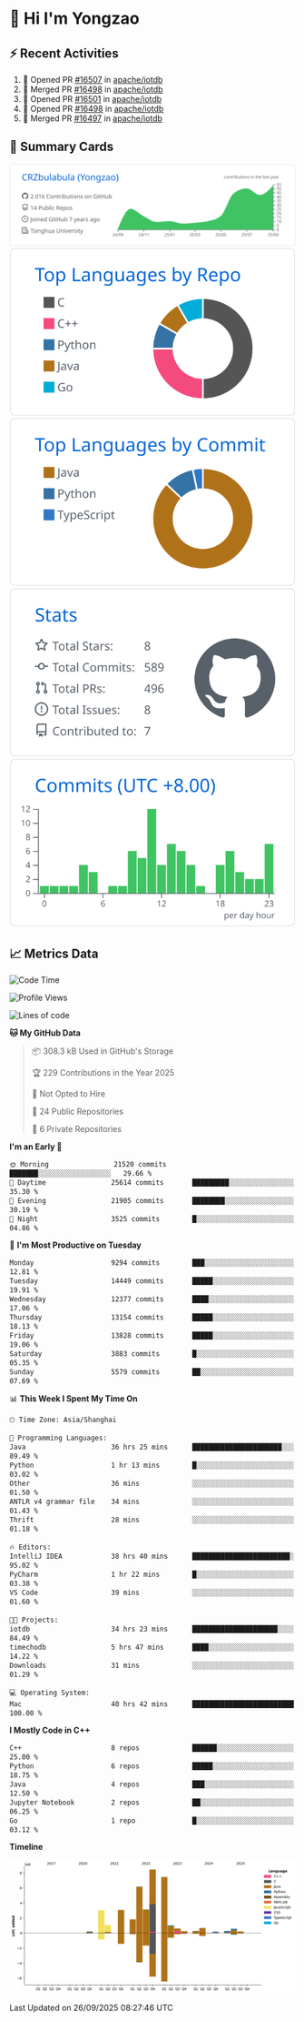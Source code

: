 # 👋 Hi I'm Yongzao

## ⚡ Recent Activities
<!--START_SECTION:activity-->
1. 💪 Opened PR [#16507](https://github.com/apache/iotdb/pull/16507) in [apache/iotdb](https://github.com/apache/iotdb)
2. 🎉 Merged PR [#16498](https://github.com/apache/iotdb/pull/16498) in [apache/iotdb](https://github.com/apache/iotdb)
3. 💪 Opened PR [#16501](https://github.com/apache/iotdb/pull/16501) in [apache/iotdb](https://github.com/apache/iotdb)
4. 💪 Opened PR [#16498](https://github.com/apache/iotdb/pull/16498) in [apache/iotdb](https://github.com/apache/iotdb)
5. 🎉 Merged PR [#16497](https://github.com/apache/iotdb/pull/16497) in [apache/iotdb](https://github.com/apache/iotdb)
<!--END_SECTION:activity-->

## 🎑 Summary Cards

[![](https://raw.githubusercontent.com/CRZbulabula/CRZbulabula/main/profile-summary-card-output/github/0-profile-details.svg)](https://github.com/vn7n24fzkq/github-profile-summary-cards)
[![](https://raw.githubusercontent.com/CRZbulabula/CRZbulabula/main/profile-summary-card-output/github/1-repos-per-language.svg)](https://github.com/vn7n24fzkq/github-profile-summary-cards) [![](https://raw.githubusercontent.com/CRZbulabula/CRZbulabula/main/profile-summary-card-output/github/2-most-commit-language.svg)](https://github.com/vn7n24fzkq/github-profile-summary-cards)
[![](https://raw.githubusercontent.com/CRZbulabula/CRZbulabula/main/profile-summary-card-output/github/3-stats.svg)](https://github.com/vn7n24fzkq/github-profile-summary-cards) [![](https://raw.githubusercontent.com/CRZbulabula/CRZbulabula/main/profile-summary-card-output/github/4-productive-time.svg)](https://github.com/vn7n24fzkq/github-profile-summary-cards)

## 📈 Metrics Data

<!--START_SECTION:waka-->
![Code Time](http://img.shields.io/badge/Code%20Time-1%2C272%20hrs%2021%20mins-blue)

![Profile Views](http://img.shields.io/badge/Profile%20Views-9-blue)

![Lines of code](https://img.shields.io/badge/From%20Hello%20World%20I%27ve%20Written-38.1%20million%20lines%20of%20code-blue)

**🐱 My GitHub Data** 

> 📦 308.3 kB Used in GitHub's Storage 
 > 
> 🏆 229 Contributions in the Year 2025
 > 
> 🚫 Not Opted to Hire
 > 
> 📜 24 Public Repositories 
 > 
> 🔑 6 Private Repositories 
 > 
**I'm an Early 🐤** 

```text
🌞 Morning                21520 commits       ███████░░░░░░░░░░░░░░░░░░   29.66 % 
🌆 Daytime                25614 commits       █████████░░░░░░░░░░░░░░░░   35.30 % 
🌃 Evening                21905 commits       ████████░░░░░░░░░░░░░░░░░   30.19 % 
🌙 Night                  3525 commits        █░░░░░░░░░░░░░░░░░░░░░░░░   04.86 % 
```
📅 **I'm Most Productive on Tuesday** 

```text
Monday                   9294 commits        ███░░░░░░░░░░░░░░░░░░░░░░   12.81 % 
Tuesday                  14449 commits       █████░░░░░░░░░░░░░░░░░░░░   19.91 % 
Wednesday                12377 commits       ████░░░░░░░░░░░░░░░░░░░░░   17.06 % 
Thursday                 13154 commits       █████░░░░░░░░░░░░░░░░░░░░   18.13 % 
Friday                   13828 commits       █████░░░░░░░░░░░░░░░░░░░░   19.06 % 
Saturday                 3883 commits        █░░░░░░░░░░░░░░░░░░░░░░░░   05.35 % 
Sunday                   5579 commits        ██░░░░░░░░░░░░░░░░░░░░░░░   07.69 % 
```


📊 **This Week I Spent My Time On** 

```text
🕑︎ Time Zone: Asia/Shanghai

💬 Programming Languages: 
Java                     36 hrs 25 mins      ██████████████████████░░░   89.49 % 
Python                   1 hr 13 mins        █░░░░░░░░░░░░░░░░░░░░░░░░   03.02 % 
Other                    36 mins             ░░░░░░░░░░░░░░░░░░░░░░░░░   01.50 % 
ANTLR v4 grammar file    34 mins             ░░░░░░░░░░░░░░░░░░░░░░░░░   01.43 % 
Thrift                   28 mins             ░░░░░░░░░░░░░░░░░░░░░░░░░   01.18 % 

🔥 Editors: 
IntelliJ IDEA            38 hrs 40 mins      ████████████████████████░   95.02 % 
PyCharm                  1 hr 22 mins        █░░░░░░░░░░░░░░░░░░░░░░░░   03.38 % 
VS Code                  39 mins             ░░░░░░░░░░░░░░░░░░░░░░░░░   01.60 % 

🐱‍💻 Projects: 
iotdb                    34 hrs 23 mins      █████████████████████░░░░   84.49 % 
timechodb                5 hrs 47 mins       ████░░░░░░░░░░░░░░░░░░░░░   14.22 % 
Downloads                31 mins             ░░░░░░░░░░░░░░░░░░░░░░░░░   01.29 % 

💻 Operating System: 
Mac                      40 hrs 42 mins      █████████████████████████   100.00 % 
```

**I Mostly Code in C++** 

```text
C++                      8 repos             ██████░░░░░░░░░░░░░░░░░░░   25.00 % 
Python                   6 repos             █████░░░░░░░░░░░░░░░░░░░░   18.75 % 
Java                     4 repos             ███░░░░░░░░░░░░░░░░░░░░░░   12.50 % 
Jupyter Notebook         2 repos             ██░░░░░░░░░░░░░░░░░░░░░░░   06.25 % 
Go                       1 repo              █░░░░░░░░░░░░░░░░░░░░░░░░   03.12 % 
```



**Timeline**

![Lines of Code chart](https://raw.githubusercontent.com/CRZbulabula/CRZbulabula/main/assets/bar_graph.png)


 Last Updated on 26/09/2025 08:27:46 UTC
<!--END_SECTION:waka-->

